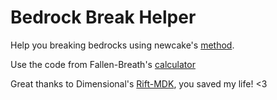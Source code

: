 # Bedrock Break Helper

Help you breaking bedrocks using newcake's [method](https://youtu.be/Tu4C3QNBdRY).

Use the code from Fallen-Breath's [calculator](https://github.com/Fallen-Breath/IronHeadHelper)

Great thanks to Dimensional's [Rift-MDK](https://github.com/DimensionalDevelopment/Rift-MDK/tree/1.13.2), you saved my life! <3